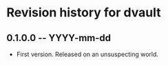 # Revision history for dvault

## 0.1.0.0  -- YYYY-mm-dd

* First version. Released on an unsuspecting world.
